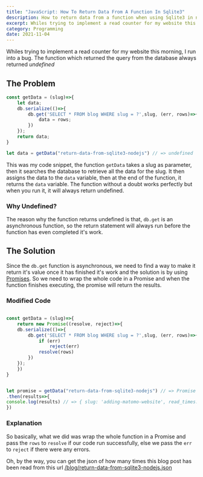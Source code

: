```yaml
---
title: "JavaScript: How To Return Data From A Function In Sqlite3"
description: How to return data from a function when using Sqlite3 in node javascript
excerpt: Whiles trying to implement a read counter for my website this morning, I run into a bug. The function which returned the query from the database always returned undefined
category: Programming
date: 2021-11-04
---
```


<p class="intro">
 Whiles trying to implement a read counter for my website this morning, I run into a bug. The function which returned the query from the database always returned <i>undefined</i>
</p>

## The Problem

```javascript
const getData = (slug)=>{
    let data;
    db.serialize(()=>{
        db.get('SELECT * FROM blog WHERE slug = ?',slug, (err, rows)=>{
            data = rows;
        })
    });
    return data;
}

let data = getData("return-data-from-sqlite3-nodejs") // => undefined
```

This was my code snippet, the function `getData` takes a slug as parameter, then it searches the database to retrieve all the data for the slug. It then assigns the data to the `data` variable, then at the end of the function, it returns the `data` variable. The function without a doubt works perfectly but when you run it, it will always return undefined.

### Why Undefined?

The reason why the function returns undefined is that, `db.get` is an asynchronous function, so the return statement will always run before the function has even completed it's work.

## The Solution

Since the `db.get` function is asynchronous, we need to find a way to make it return it's value once it has finished it's work and the solution is by using [Promises](https://developer.mozilla.org/en-US/docs/Web/JavaScript/Reference/Global_Objects/Promise). So we need to wrap the whole code in a Promise and when the function finishes executing, the promise will return the results.

### Modified Code

```javascript

const getData = (slug)=>{
    return new Promise((resolve, reject)=>{
    db.serialize(()=>{
        db.get('SELECT * FROM blog WHERE slug = ?',slug, (err, rows)=>{
            if (err)
                reject(err)
            resolve(rows)
        })
    });
    })
}


let promise = getData("return-data-from-sqlite3-nodejs") // => Promise { <pending> }
.then(results=>{
console.log(results) // => { slug: 'adding-matomo-website', read_times: 1, shares: 0, likes: 0 }
})
```

### Explanation

So basically, what we did was wrap the whole function in a Promise and pass the `rows` to `resolve` if our code run successfully, else we pass the `err` to `reject` if there were any errors.


<p class="note">
    Oh, by the way, you can get the json of how many times this blog post has been read from this url <a href="/blog/return-data-from-sqlite3-nodejs.json">/blog/return-data-from-sqlite3-nodejs.json</a>
</p>